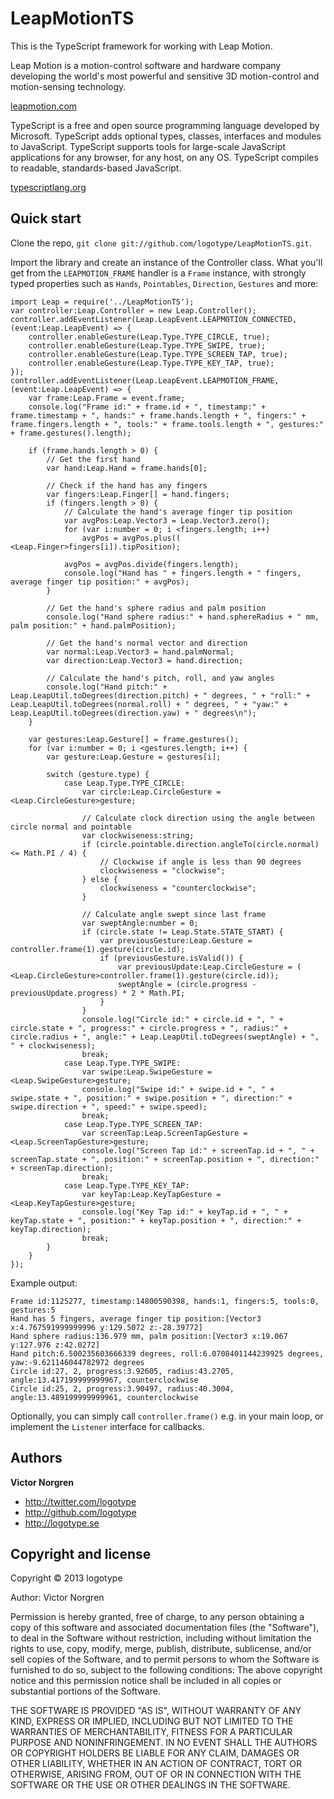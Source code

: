 LeapMotionTS
=================

This is the TypeScript framework for working with Leap Motion.

Leap Motion is a motion-control software and hardware company developing the world's most powerful and sensitive 3D motion-control and motion-sensing technology.

[leapmotion.com](http://www.leapmotion.com)

TypeScript is a free and open source programming language developed by Microsoft. TypeScript adds optional types, classes, interfaces and modules to JavaScript. TypeScript supports tools for large-scale JavaScript applications for any browser, for any host, on any OS. TypeScript compiles to readable, standards-based JavaScript.

[typescriptlang.org](http://www.typescriptlang.org)

Quick start
-----------

Clone the repo, `git clone git://github.com/logotype/LeapMotionTS.git`.

Import the library and create an instance of the Controller class. What you'll get from the `LEAPMOTION_FRAME` handler is a `Frame` instance,
with strongly typed properties such as `Hands`, `Pointables`, `Direction`, `Gestures` and more:

    import Leap = require('../LeapMotionTS');
    var controller:Leap.Controller = new Leap.Controller();
    controller.addEventListener(Leap.LeapEvent.LEAPMOTION_CONNECTED, (event:Leap.LeapEvent) => {
        controller.enableGesture(Leap.Type.TYPE_CIRCLE, true);
        controller.enableGesture(Leap.Type.TYPE_SWIPE, true);
        controller.enableGesture(Leap.Type.TYPE_SCREEN_TAP, true);
        controller.enableGesture(Leap.Type.TYPE_KEY_TAP, true);
    });
    controller.addEventListener(Leap.LeapEvent.LEAPMOTION_FRAME, (event:Leap.LeapEvent) => {
        var frame:Leap.Frame = event.frame;
        console.log("Frame id:" + frame.id + ", timestamp:" + frame.timestamp + ", hands:" + frame.hands.length + ", fingers:" + frame.fingers.length + ", tools:" + frame.tools.length + ", gestures:" + frame.gestures().length);

        if (frame.hands.length > 0) {
            // Get the first hand
            var hand:Leap.Hand = frame.hands[0];

            // Check if the hand has any fingers
            var fingers:Leap.Finger[] = hand.fingers;
            if (fingers.length > 0) {
                // Calculate the hand's average finger tip position
                var avgPos:Leap.Vector3 = Leap.Vector3.zero();
                for (var i:number = 0; i <fingers.length; i++)
                    avgPos = avgPos.plus(( <Leap.Finger>fingers[i]).tipPosition);

                avgPos = avgPos.divide(fingers.length);
                console.log("Hand has " + fingers.length + " fingers, average finger tip position:" + avgPos);
            }

            // Get the hand's sphere radius and palm position
            console.log("Hand sphere radius:" + hand.sphereRadius + " mm, palm position:" + hand.palmPosition);

            // Get the hand's normal vector and direction
            var normal:Leap.Vector3 = hand.palmNormal;
            var direction:Leap.Vector3 = hand.direction;

            // Calculate the hand's pitch, roll, and yaw angles
            console.log("Hand pitch:" + Leap.LeapUtil.toDegrees(direction.pitch) + " degrees, " + "roll:" + Leap.LeapUtil.toDegrees(normal.roll) + " degrees, " + "yaw:" + Leap.LeapUtil.toDegrees(direction.yaw) + " degrees\n");
        }

        var gestures:Leap.Gesture[] = frame.gestures();
        for (var i:number = 0; i <gestures.length; i++) {
            var gesture:Leap.Gesture = gestures[i];

            switch (gesture.type) {
                case Leap.Type.TYPE_CIRCLE:
                    var circle:Leap.CircleGesture = <Leap.CircleGesture>gesture;

                    // Calculate clock direction using the angle between circle normal and pointable
                    var clockwiseness:string;
                    if (circle.pointable.direction.angleTo(circle.normal) <= Math.PI / 4) {
                        // Clockwise if angle is less than 90 degrees
                        clockwiseness = "clockwise";
                    } else {
                        clockwiseness = "counterclockwise";
                    }

                    // Calculate angle swept since last frame
                    var sweptAngle:number = 0;
                    if (circle.state != Leap.State.STATE_START) {
                        var previousGesture:Leap.Gesture = controller.frame(1).gesture(circle.id);
                        if (previousGesture.isValid()) {
                            var previousUpdate:Leap.CircleGesture = ( <Leap.CircleGesture>controller.frame(1).gesture(circle.id));
                            sweptAngle = (circle.progress - previousUpdate.progress) * 2 * Math.PI;
                        }
                    }
                    console.log("Circle id:" + circle.id + ", " + circle.state + ", progress:" + circle.progress + ", radius:" + circle.radius + ", angle:" + Leap.LeapUtil.toDegrees(sweptAngle) + ", " + clockwiseness);
                    break;
                case Leap.Type.TYPE_SWIPE:
                    var swipe:Leap.SwipeGesture = <Leap.SwipeGesture>gesture;
                    console.log("Swipe id:" + swipe.id + ", " + swipe.state + ", position:" + swipe.position + ", direction:" + swipe.direction + ", speed:" + swipe.speed);
                    break;
                case Leap.Type.TYPE_SCREEN_TAP:
                    var screenTap:Leap.ScreenTapGesture = <Leap.ScreenTapGesture>gesture;
                    console.log("Screen Tap id:" + screenTap.id + ", " + screenTap.state + ", position:" + screenTap.position + ", direction:" + screenTap.direction);
                    break;
                case Leap.Type.TYPE_KEY_TAP:
                    var keyTap:Leap.KeyTapGesture = <Leap.KeyTapGesture>gesture;
                    console.log("Key Tap id:" + keyTap.id + ", " + keyTap.state + ", position:" + keyTap.position + ", direction:" + keyTap.direction);
                    break;
            }
        }
    });

Example output:

    Frame id:1125277, timestamp:14800590398, hands:1, fingers:5, tools:0, gestures:5
    Hand has 5 fingers, average finger tip position:[Vector3 x:4.767591999999996 y:129.5072 z:-28.39772]
    Hand sphere radius:136.979 mm, palm position:[Vector3 x:19.067 y:127.976 z:42.0272]
    Hand pitch:6.500235603666339 degrees, roll:6.0708401144239925 degrees, yaw:-9.621146044782972 degrees
    Circle id:27, 2, progress:3.92605, radius:43.2705, angle:13.417199999999967, counterclockwise
    Circle id:25, 2, progress:3.90497, radius:40.3004, angle:13.489199999999961, counterclockwise

Optionally, you can simply call `controller.frame()` e.g. in your main loop, or implement the `Listener` interface for callbacks.

Authors
-------

**Victor Norgren**

+ http://twitter.com/logotype
+ http://github.com/logotype
+ http://logotype.se

Copyright and license
---------------------

Copyright © 2013 logotype

Author: Victor Norgren

Permission is hereby granted, free of charge, to any person obtaining a copy
of this software and associated documentation files (the "Software"), to
deal in the Software without restriction, including without limitation the
rights to use, copy, modify, merge, publish, distribute, sublicense, and/or
sell copies of the Software, and to permit persons to whom the Software is
furnished to do so, subject to the following conditions:  The above copyright
notice and this permission notice shall be included in all copies or
substantial portions of the Software.

THE SOFTWARE IS PROVIDED "AS IS", WITHOUT WARRANTY OF ANY KIND, EXPRESS OR
IMPLIED, INCLUDING BUT NOT LIMITED TO THE WARRANTIES OF MERCHANTABILITY,
FITNESS FOR A PARTICULAR PURPOSE AND NONINFRINGEMENT. IN NO EVENT SHALL THE
AUTHORS OR COPYRIGHT HOLDERS BE LIABLE FOR ANY CLAIM, DAMAGES OR OTHER
LIABILITY, WHETHER IN AN ACTION OF CONTRACT, TORT OR OTHERWISE, ARISING FROM,
OUT OF OR IN CONNECTION WITH THE SOFTWARE OR THE USE OR OTHER DEALINGS
IN THE SOFTWARE. 
